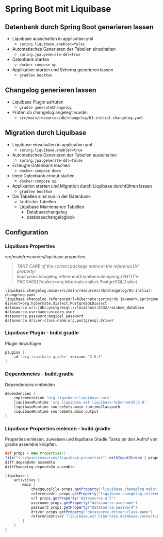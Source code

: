 # Spring Boot mit Liquibase

## Datenbank durch Spring Boot generieren lassen

* Liquibase ausschalten in application.yml
    * `spring.liquibase.enabled=false`
* Automatisches Generieren der Tabellen einschalten
    * `spring.jpa.generate-ddl=true`
* Datenbank starten
    * `docker-compose up`
* Applikation starten und Schema generieren lassen
    *  `gradlew bootRun`
    
## Changelog generieren lassen

* Liquibase Plugin aufrufen
    * `gradle generateChangelog`
* Prüfen ob changelog angelegt wurde:
    * `src/main/resources/db/changelog/01-initial-changelog.yaml`
    
## Migration durch Liquibase

* Liquibase einschalten in application.yml
    * `spring.liquibase.enabled=true`
* Automatisches Generieren der Tabellen ausschalten
    * `spring.jpa.generate-ddl=false`
* Erzeugte Datenbank löschen
    * `docker-compose down`
* leere Datenbank erneut starten
    * `docker-compose up`
* Applikation starten und Migration durch Liquibase durchführen lassen
    *  `gradlew bootRun`
* Die Tabellen sind nun in der Datenbank
    * fachliche Tabellen
    * Liquibase Maintenance Tabellen
        * Databasechangelog
        * databasechangeloglock


## Configuration

### Liquibase Properties

src/main/resources/liquibase.properties

> *TAKE CARE of the correct package name in the referenceUrl property!*<br/>
> liquibase.changelog.referenceUrl=hibernate:spring:{ENTITY-PACKAGE}?dialect=org.hibernate.dialect.PostgreSQLDialect


```properties
liquibase.changelog.main=src/main/resources/db/changelog/01-initial-changelog.yaml
liquibase.changelog.referenceUrl=hibernate:spring:de.javamark.springboot.liqubase.domain?dialect=org.hibernate.dialect.PostgreSQLDialect
datasource.url:jdbc:postgresql://localhost:5432/rainbow_database
datasource.username:unicorn_user
datasource.password:magical_password
datasource.driver-class-name:org.postgresql.Driver
```

### Liquibase Plugin - build.gradle
Plugin hinzufügen
```groovy
plugins {
    id 'org.liquibase.gradle' version '2.0.3'
}
```

### Dependencies - build.gradle
Dependencies einbinden
```groovy
dependencies {
    implementation 'org.liquibase:liquibase-core'
    liquibaseRuntime 'org.liquibase.ext:liquibase-hibernate5:3.8'
    liquibaseRuntime sourceSets.main.runtimeClasspath
    liquibaseRuntime sourceSets.main.output
}
```

### Liquibase Properties einlesen - build.gradle

Properties einlesen, zuweisen und liquibase Gradle Tasks an den Aufruf von gradle assemble knüpfen.

```groovy
def props = new Properties()
file("src/main/resources/liquibase.properties").withInputStream { props.load(it) }
diff.dependsOn assemble
diffChangeLog.dependsOn assemble

liquibase {
    activities {
        main {
            changeLogFile props.getProperty("liquibase.changelog.main")
            referenceUrl props.getProperty("liquibase.changelog.referenceUrl")
            url props.getProperty("datasource.url")
            username props.getProperty("datasource.username")
            password props.getProperty("datasource.password")
            driver props.getProperty("datasource.driver-class-name")
            referenceDriver "liquibase.ext.hibernate.database.connection.HibernateDriver"
        }
    }
}
```

